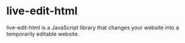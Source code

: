 # live-edit-html
live-edit-html is a JavaScript library that changes your website into a temporarily editable website.
